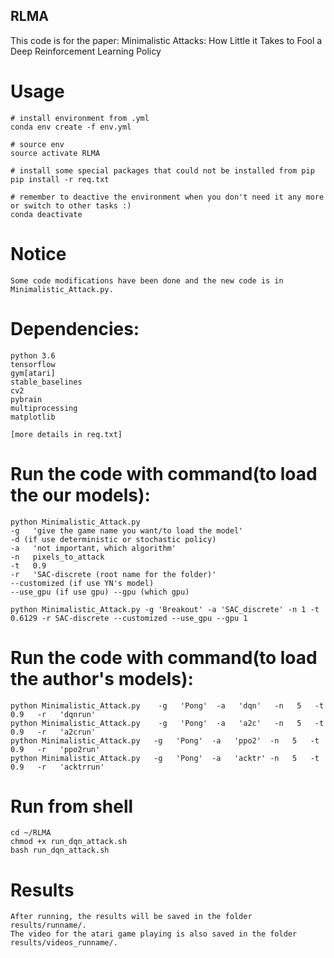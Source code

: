 ## RLMA
This code is for the paper: Minimalistic Attacks: How Little it Takes to Fool a Deep Reinforcement Learning Policy

# Usage

	# install environment from .yml
	conda env create -f env.yml

	# source env
	source activate RLMA

	# install some special packages that could not be installed from pip
	pip install -r req.txt

	# remember to deactive the environment when you don't need it any more or switch to other tasks :)
	conda deactivate

# Notice
	Some code modifications have been done and the new code is in Minimalistic_Attack.py.

# Dependencies:
	python 3.6
	tensorflow
	gym[atari]
	stable_baselines
	cv2
	pybrain
	multiprocessing
	matplotlib

	[more details in req.txt]
# Run the code with command(to load the our models): 
	python Minimalistic_Attack.py    
	-g   'give the game name you want/to load the model'
	-d (if use deterministic or stochastic policy)  
	-a   'not important, which algorithm'   
	-n   pixels_to_attack   
	-t   0.9   
	-r   'SAC-discrete (root name for the folder)'
	--customized (if use YN's model)
	--use_gpu (if use gpu) --gpu (which gpu)

	python Minimalistic_Attack.py -g 'Breakout' -a 'SAC_discrete' -n 1 -t 0.6129 -r SAC-discrete --customized --use_gpu --gpu 1


# Run the code with command(to load the author's models): 
	python Minimalistic_Attack.py    -g   'Pong'  -a   'dqn'   -n   5   -t   0.9   -r   'dqnrun'
	python Minimalistic_Attack.py    -g   'Pong'  -a   'a2c'   -n   5   -t   0.9   -r   'a2crun'
	python Minimalistic_Attack.py   -g   'Pong'  -a   'ppo2'  -n   5   -t   0.9   -r   'ppo2run'
	python Minimalistic_Attack.py   -g   'Pong'  -a   'acktr' -n   5   -t   0.9   -r   'acktrrun'


# Run from shell
	cd ~/RLMA
	chmod +x run_dqn_attack.sh
	bash run_dqn_attack.sh
	
# Results
	After running, the results will be saved in the folder results/runname/.
	The video for the atari game playing is also saved in the folder results/videos_runname/.
	
